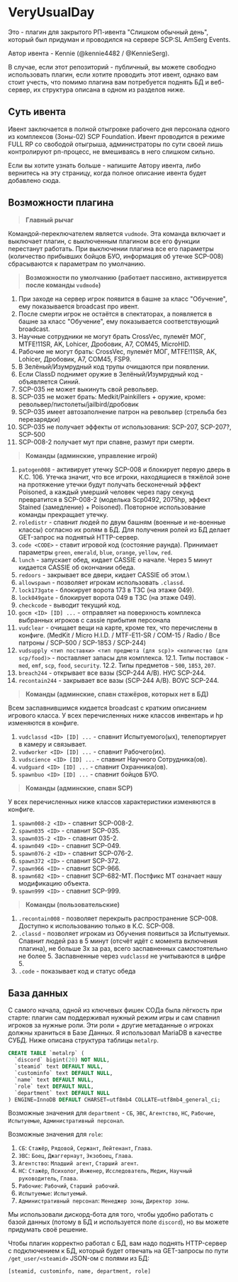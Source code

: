# VeryUsualDay

Это - плагин для закрытого РП-ивента "Слишком обычный день", который был придуман и проводился на сервере SCP:SL AmSerg Events.

Автор ивента - Kennie (@kennie4482 / @KennieSerg).

В случае, если этот репозиторий - публичный, вы можете свободно использовать плагин, если хотите проводить этот ивент, однако вам стоит учесть, что помимо плагина вам потребуется поднять БД и веб-сервер, их структура описана в одном из разделов ниже.

## Суть ивента
Ивент заключается в полной отыгровке рабочего дня персонала одного из комплексов (Зоны-02) SCP Foundation. Ивент проводится в режиме FULL RP со свободой отыгрыша, администраторы по сути своей лишь контролируют рп-процесс, не вмешиваясь в него слишком сильно.

Если вы хотите узнать больше - напишите Автору ивента, либо вернитесь на эту страницу, когда полное описание ивента будет добавлено сюда.

## Возможности плагина
> **Главный рычаг**

Командой-переключателем является `vudmode`. Эта команда включает и выключает плагин, с выключенным плагином все его функции перестанут работать. При выключении плагина все его параметры (количество прибывших бойцов БУО, информация об утечке SCP-008) сбрасываются к параметрам по умолчанию.

> **Возможности по умолчанию (работает пассивно, активируется после команды `vudmode`)**

1. При заходе на сервер игрок появится в башне за класс "Обучение", ему показывается broadcast про ивент.
2. После смерти игрок не остаётся в спектаторах, а появляется в башне за класс "Обучение", ему показывается соответствующий broadcast.
3. Научные сотрудники не могут брать CrossVec, пулемёт МОГ, MTFE!11SR, AK, Lohicer, Дробовик, A7, COM45, MicroHID.
4. Рабочие не могут брать: CrossVec, пулемёт МОГ, MTFE!11SR, AK, Lohicer, Дробовик, A7, COM45, FSP9.
5. В Зелёный/Изумрудный код трупы очищаются при появлении.
6. Если ClassD поднимет оружие в Зелёный/Изумрудный код - объявляется Синий.
7. SCP-035 не может выкинуть свой револьвер.
8. SCP-035 не может брать: Medkit/Painkillers + оружие, кроме: револьвер/пистолеты/jailbird/дробовик
9. SCP-035 имеет автозаполнение патрон на револьвер (стрельба без перезарядки)
10. SCP-035 не получает эффекты от использования: SCP-207, SCP-207?, SCP-500
11. SCP-008-2 получает мут при спавне, размут при смерти.

> **Команды (админские, управление игрой)**

1. `patogen008` - активирует утечку SCP-008 и блокирует первую дверь в К.С. 106. Утечка значит, что все игроки, находящиеся в тяжёлой зоне на протяжение утечки будут получать бесконечный эффект Poisoned, а каждый умерший человек через пару секунд превратится в SCP-008-2 (моделька Scp0492, 2075hp, эффект Stained (замедление) + Poisoned). Повторное использование команды прекращает утечку.
2. `roledistr` - спавнит людей по двум башням (военные и не-военные классы) согласно их ролям в БД. Для получения ролей из БД делает GET-запрос на поднятый HTTP-сервер.
3. `code <CODE>` - ставит игровой код (состояние раунда). Принимает параметры `green`, `emerald`, `blue`, `orange`, `yellow`, `red`.
4. `lunch` - запускает обед, кидает CASSIE о начале. Через 5 минут кидается CASSIE об окончании обеда.
5. `redoors` - закрывает все двери, кидает CASSIE об этом.\
6. `allowspawn` - позволяет игрокам использовать `.classd`.
7. `lock173gate` - блокирует ворота 173 в ТЗС (на этаже 049).
8. `lock049gate` - блокирует ворота 049 в ТЗС (на этаже 049).
9. `checkcode` - выводит текущий код.
10. `gocm <ID> [ID] ...` - отправляет на поверхность комплекса выбранных игроков с cassie прибытия персонала
11. `vudclear` - очищает вещи на карте, кроме тех, что перечислены в конфиге. (MedKit / Micro H.I.D. / MTF-E11-SR / COM-15 / Radio / Все патроны / SCP-500 / SCP-1853 / SCP-244)
12. `vudsupply <тип поставки> <тип предмета (для scp)> <количество (для scp/food)>` - поставляет запасы для комплекса.
12.1. Типы поставок - `med`, `emf`, `scp`, `food`, `security`.
12.2. Типы предметов - `500`, `1853`, `207`.
13. `breach244` - открывает все вазы (SCP-244 A/B). НУС SCP-244.
14. `recontain244` - закрывает все вазы (SCP-244 A/B). ВОУС SCP-244.

> **Команды (админские, спавн стажёров, которых нет в БД)**

Всем заспавнившимся кидается broadcast с кратким описанием игрового класса. У всех перечисленных ниже классов инвентарь и hp изменяются в конфиге.

1. `vudclassd <ID> [ID] ...` - спавнит Испытуемого(ых), телепортирует в камеру и связывает.
2. `vudworker <ID> [ID] ...` - спавнит Рабочего(их).
3. `vudscience <ID> [ID] ...` - спавнит Научного Сотрудника(ов).
4. `vudguard <ID> [ID] ...` - спавнит Охранника(ов).
5. `spawnbuo <ID> [ID] ...` - спавнит бойцов БУО.

> **Команды (админские, спавн SCP)**

У всех перечисленных ниже классов характеристики изменяются в конфиге.

1. `spawn008-2 <ID>` - спавнит SCP-008-2.
2. `spawn035 <ID>` - спавнит SCP-035.
3. `spawn035-2 <ID>` - спавнит 035-2.
4. `spawn049 <ID>` - спавнит SCP-049.
5. `spawn076-2 <ID>` - спавнит SCP-076-2.
6. `spawn372 <ID>` - спавнит SCP-372.
7. `spawn966 <ID>` - спавнит SCP-966.
8. `spawn682 <ID>` - спавнит SCP-682-MT. Постфикс MT означает нашу модификацию объекта.
9. `spawn999 <ID>` - спавнит SCP-999.

> **Команды (пользовательские)**

1. `.recontain008` - позволяет перекрыть распространение SCP-008. Доступно к использованию только в К.С. SCP-008.
2. `.classd` - позволяет игрокам из Обучения появиться за Испытуемых. Спавнит людей раз в 5 минут (отсчёт идёт с момента включения плагина), не больше 3х за раз, всего заспавненных самостоятельно не более 5. Заспавненные через `vudclassd` не учитываются в цифре 5.
3. `.code` - показывает код и статус обеда

## База данных

С самого начала, одной из ключевых фишек СОДа была лёгкость при старте: плагин сам поддерживал нужный режим игры и сам спавнил игроков за нужные роли. Эти роли + другие метаданные о игроках должны храниться в Базе Данных.
Я использовал MariaDB в качестве СУБД. Ниже описана структура таблицы `metalrp`.

```sql
CREATE TABLE `metalrp` (
  `discord` bigint(20) NOT NULL,
  `steamid` text DEFAULT NULL,
  `custominfo` text DEFAULT NULL,
  `name` text DEFAULT NULL,
  `role` text DEFAULT NULL,
  `department` text DEFAULT NULL
) ENGINE=InnoDB DEFAULT CHARSET=utf8mb4 COLLATE=utf8mb4_general_ci;
```
Возможные значения для `department` - `СБ`, `ЭВС`, `Агентство`, `НС`, `Рабочие`, `Испытуемые`, `Административный персонал`.

Возможные значения для `role`:
1. `СБ`: `Стажёр`, `Рядовой`, `Сержант`, `Лейтенант`, `Глава`.
2. `ЭВС`: `Боец`, `Джаггернаут`, `Экзобоец`, `Глава`.
3. `Агентство`: `Младший агент`, `Старший агент`.
4. `НС`: `Стажёр`, `Психолог`, `Инженер`, `Исследователь`, `Медик`, `Научный руководитель`, `Глава`.
5. `Рабочие`: `Рабочий`, `Старший рабочий`.
6. `Испытуемые`: `Испытуемый`.
7. `Административный персонал`: `Менеджер зоны`, `Директор зоны`.

Мы использовали дискорд-бота для того, чтобы удобно работать с базой данных (потому в БД и используется поле `discord`), но вы можете придумать своё решение.

Чтобы плагин корректно работал с БД, вам надо поднять HTTP-сервер с подключением к БД, который будет отвечать на GET-запросы по пути `/get_user/<steamid>` JSON-ом с полями из БД:
```
[steamid, custominfo, name, department, role]
```
